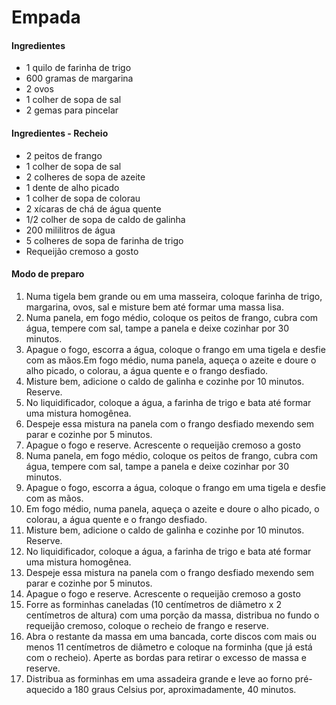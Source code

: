 # Empada
#### Ingredientes
- 1 quilo de farinha de trigo
- 600 gramas de margarina
- 2 ovos
- 1 colher de sopa de sal
- 2 gemas para pincelar

#### Ingredientes - Recheio
- 2 peitos de frango
- 1 colher de sopa de sal
- 2 colheres de sopa de azeite
- 1 dente de alho picado
- 1 colher de sopa de colorau
- 2 xícaras de chá de água quente
- 1/2 colher de sopa de caldo de galinha
- 200 mililitros de água
- 5 colheres de sopa de farinha de trigo
- Requeijão cremoso a gosto


#### Modo de preparo
1. Numa tigela bem grande ou em uma masseira, coloque farinha de trigo, margarina, ovos, sal e misture bem até formar uma massa lisa.
2. Numa panela, em fogo médio, coloque os peitos de frango, cubra com água, tempere com sal, tampe a panela e deixe cozinhar por 30 minutos.
3. Apague o fogo, escorra a água, coloque o frango em uma tigela e desfie com as mãos.Em fogo médio, numa panela, aqueça o azeite e doure o alho picado, o colorau, a água quente e o frango desfiado.
4. Misture bem, adicione o caldo de galinha e cozinhe por 10 minutos. Reserve.
5. No liquidificador, coloque a água, a farinha de trigo e bata até formar uma mistura homogênea.
6. Despeje essa mistura na panela com o frango desfiado mexendo sem parar e cozinhe por 5 minutos.
7. Apague o fogo e reserve. Acrescente o requeijão cremoso a gosto
8. Numa panela, em fogo médio, coloque os peitos de frango, cubra com água, tempere com sal, tampe a panela e deixe cozinhar por 30 minutos.
9. Apague o fogo, escorra a água, coloque o frango em uma tigela e desfie com as mãos.
10. Em fogo médio, numa panela, aqueça o azeite e doure o alho picado, o colorau, a água quente e o frango desfiado.
11. Misture bem, adicione o caldo de galinha e cozinhe por 10 minutos. Reserve. 
12. No liquidificador, coloque a água, a farinha de trigo e bata até formar uma mistura homogênea.
13. Despeje essa mistura na panela com o frango desfiado mexendo sem parar e cozinhe por 5 minutos.
14. Apague o fogo e reserve. Acrescente o requeijão cremoso a gosto
15. Forre as forminhas caneladas (10 centímetros de diâmetro x 2 centímetros de altura) com uma porção da massa, distribua no fundo o requeijão cremoso, coloque o recheio de frango e reserve.
16. Abra o restante da massa em uma bancada, corte discos com mais ou menos 11 centímetros de diâmetro e coloque na forminha (que já está com o recheio). Aperte as bordas para retirar o excesso de massa e reserve.
17. Distribua as forminhas em uma assadeira grande e leve ao forno pré-aquecido a 180 graus Celsius por, aproximadamente, 40 minutos.
